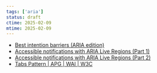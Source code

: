 ```yaml
---
tags: ['aria']
status: draft
ctime: 2025-02-09
mtime: 2025-02-09
---
```


- [Best intention barriers (ARIA edition)](https://marcus.io/blog/best-intention-barriers-aria)
- [Accessible notifications with ARIA Live Regions (Part 1)](https://www.sarasoueidan.com/blog/accessible-notifications-with-aria-live-regions-part-1/)
- [Accessible notifications with ARIA Live Regions (Part 2)](https://www.sarasoueidan.com/blog/accessible-notifications-with-aria-live-regions-part-2/)
- [Tabs Pattern | APG | WAI | W3C](https://www.w3.org/WAI/ARIA/apg/patterns/tabs/#examples)
